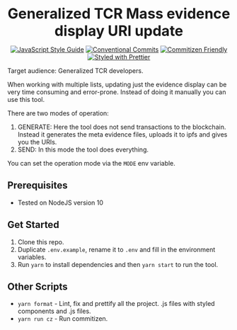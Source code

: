<p align="center">
  <b style="font-size: 32px;">Generalized TCR Mass evidence display URI update</b>
</p>

<p align="center">
  <a href="https://standardjs.com"><img src="https://img.shields.io/badge/code_style-standard-brightgreen.svg" alt="JavaScript Style Guide"></a>
  <a href="https://conventionalcommits.org"><img src="https://img.shields.io/badge/Conventional%20Commits-1.0.0-yellow.svg" alt="Conventional Commits"></a>
  <a href="http://commitizen.github.io/cz-cli/"><img src="https://img.shields.io/badge/commitizen-friendly-brightgreen.svg" alt="Commitizen Friendly"></a>
  <a href="https://github.com/prettier/prettier"><img src="https://img.shields.io/badge/styled_with-prettier-ff69b4.svg" alt="Styled with Prettier"></a>
</p>

Target audience: Generalized TCR developers.

When working with multiple lists, updating just the evidence display can be very time consuming and error-prone. Instead of doing it manually you can use this tool.

There are two modes of operation:
1. GENERATE: Here the tool does not send transactions to the blockchain. Instead it generates the meta evidence
files, uploads it to ipfs and gives you the URIs.
2. SEND: In this mode the tool does everything.

You can set the operation mode via the `MODE` env variable.

## Prerequisites

- Tested on NodeJS version 10

## Get Started

1.  Clone this repo.
2.  Duplicate `.env.example`, rename it to `.env` and fill in the environment variables.
3.  Run `yarn` to install dependencies and then `yarn start` to run the tool.

## Other Scripts

- `yarn format` - Lint, fix and prettify all the project.
.js files with styled components and .js files.
- `yarn run cz` - Run commitizen.
